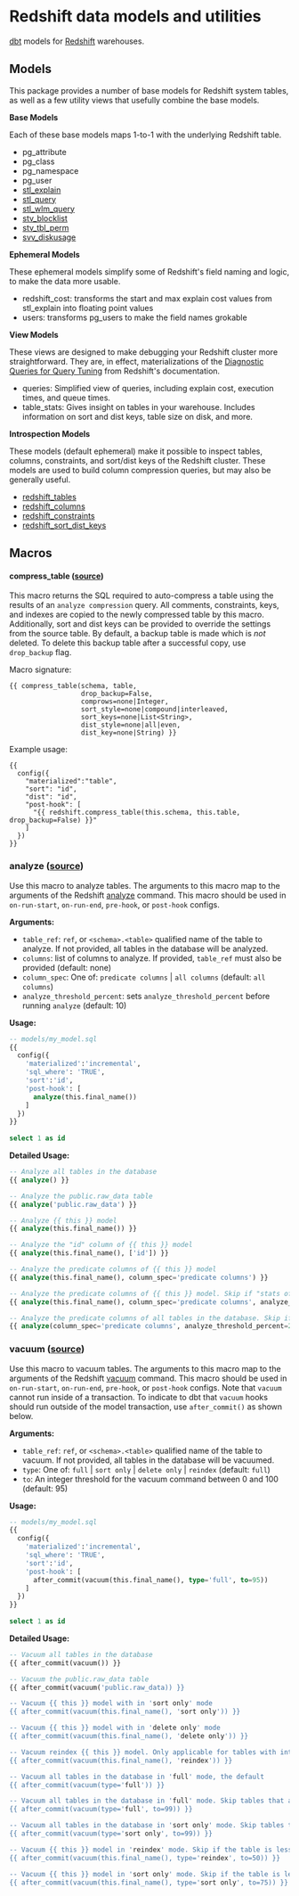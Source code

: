 # Redshift data models and utilities

[dbt](https://www.getdbt.com) models for [Redshift](https://aws.amazon.com/redshift/) warehouses.

## Models

This package provides a number of base models for Redshift system tables, as well as a few utility views that usefully combine the base models.

__Base Models__

Each of these base models maps 1-to-1 with the underlying Redshift table.

- pg_attribute
- pg_class
- pg_namespace
- pg_user
- [stl_explain](http://docs.aws.amazon.com/redshift/latest/dg/r_STL_EXPLAIN.html)
- [stl_query](http://docs.aws.amazon.com/redshift/latest/dg/r_STL_QUERY.html)
- [stl_wlm_query](http://docs.aws.amazon.com/redshift/latest/dg/r_STL_WLM_QUERY.html)
- [stv_blocklist](http://docs.aws.amazon.com/redshift/latest/dg/r_STV_BLOCKLIST.html)
- [stv_tbl_perm](http://docs.aws.amazon.com/redshift/latest/dg/r_STV_TBL_PERM.html)
- [svv_diskusage](http://docs.aws.amazon.com/redshift/latest/dg/r_SVV_DISKUSAGE.html)

__Ephemeral Models__

These ephemeral models simplify some of Redshift's field naming and logic, to make the data more usable.

- redshift_cost: transforms the start and max explain cost values from stl_explain into floating point values
- users: transforms pg_users to make the field names grokable

__View Models__

These views are designed to make debugging your Redshift cluster more straightforward. They are, in effect, materializations of the [Diagnostic Queries for Query Tuning](http://docs.aws.amazon.com/redshift/latest/dg/diagnostic-queries-for-query-tuning.html) from Redshift's documentation.

- queries: Simplified view of queries, including explain cost, execution times, and queue times.
- table_stats: Gives insight on tables in your warehouse. Includes information on sort and dist keys, table size on disk, and more.

__Introspection Models__

These models (default ephemeral) make it possible to inspect tables, columns, constraints, and sort/dist keys of the Redshift cluster. These models are used to build column compression queries, but may also be generally useful. 

- [redshift_tables](models/introspection/redshift_tables.sql)
- [redshift_columns](models/introspection/redshift_columns.sql)
- [redshift_constraints](models/introspection/redshift_constraints.sql)
- [redshift_sort_dist_keys](models/introspection/redshift_sort_dist_keys.sql)


## Macros

#### compress_table ([source](macros/compression.sql))

This macro returns the SQL required to auto-compress a table using the results of an `analyze compression` query. All comments, constraints, keys, and indexes are copied to the newly compressed table by this macro. Additionally, sort and dist keys can be provided to override the settings from the source table. By default, a backup table is made which is _not_ deleted. To delete this backup table after a successful copy, use `drop_backup` flag.

Macro signature:
```
{{ compress_table(schema, table,
                  drop_backup=False,
                  comprows=none|Integer,
                  sort_style=none|compound|interleaved,
                  sort_keys=none|List<String>,
                  dist_style=none|all|even,
                  dist_key=none|String) }}
```

Example usage:
```
{{
  config({
    "materialized":"table",
    "sort": "id",
    "dist": "id",
    "post-hook": [
      "{{ redshift.compress_table(this.schema, this.table, drop_backup=False) }}"
    ]
  })
}}    
```

### analyze ([source](macros/analyze.sql))
Use this macro to analyze tables. The arguments to this macro map to the arguments of the Redshift [analyze](http://docs.aws.amazon.com/redshift/latest/dg/r_ANALYZE.html) command. This macro should be used in `on-run-start`, `on-run-end`, `pre-hook`, or `post-hook` configs.

__Arguments:__
 - `table_ref`: `ref`, or `<schema>.<table>` qualified name of the table to analyze. If not provided, all tables in the database will be analyzed.
 - `columns`: list of columns to analyze. If provided, `table_ref` must also be provided (default: none)
 - `column_spec`: One of: `predicate columns` | `all columns` (default: `all columns`)
 - `analyze_threshold_percent`: sets `analyze_threshold_percent` before running `analyze` (default: 10)
 
 __Usage:__
```sql
-- models/my_model.sql
{{
  config({
    'materialized':'incremental',
    'sql_where': 'TRUE',
    'sort':'id',
    'post-hook': [
      analyze(this.final_name())
    ]
  })
}}
    
select 1 as id  

```
 
__Detailed Usage:__
```sql
-- Analyze all tables in the database
{{ analyze() }}

-- Analyze the public.raw_data table
{{ analyze('public.raw_data') }}

-- Analyze {{ this }} model
{{ analyze(this.final_name()) }}

-- Analyze the "id" column of {{ this }} model
{{ analyze(this.final_name(), ['id']) }}

-- Analyze the predicate columns of {{ this }} model
{{ analyze(this.final_name(), column_spec='predicate columns') }}

-- Analyze the predicate columns of {{ this }} model. Skip if "stats off" is less than 5%
{{ analyze(this.final_name(), column_spec='predicate columns', analyze_threshold_percent=5) }}

-- Analyze the predicate columns of all tables in the database. Skip if "stats off" is less than 20%
{{ analyze(column_spec='predicate columns', analyze_threshold_percent=20) }}
```

### vacuum ([source](macros/vacuum.sql))
Use this macro to vacuum tables. The arguments to this macro map to the arguments of the Redshift [vacuum](http://docs.aws.amazon.com/redshift/latest/dg/r_VACUUM_command.html) command. This macro should be used in `on-run-start`, `on-run-end`, `pre-hook`, or `post-hook` configs. Note that `vacuum` cannot run inside of a transaction. To indicate to dbt that `vacuum` hooks should run outside of the model transaction, use `after_commit()` as shown below.

__Arguments:__
 - `table_ref`: `ref`, or `<schema>.<table>` qualified name of the table to vacuum. If not provided, all tables in the database will be vacuumed.
 - `type`: One of: `full` | `sort only` | `delete only` | `reindex` (default: `full`)
 - `to`: An integer threshold for the vacuum command between 0 and 100 (default: 95)

__Usage:__
```sql
-- models/my_model.sql
{{
  config({
    'materialized':'incremental',
    'sql_where': 'TRUE',
    'sort':'id',
    'post-hook': [
      after_commit(vacuum(this.final_name(), type='full', to=95))
    ]
  })
}}
    
select 1 as id  

```

__Detailed Usage:__
```sql
-- Vacuum all tables in the database
{{ after_commit(vacuum()) }}

-- Vacuum the public.raw_data table
{{ after_commit(vacuum('public.raw_data)) }}

-- Vacuum {{ this }} model with in 'sort only' mode
{{ after_commit(vacuum(this.final_name(), 'sort only')) }}

-- Vacuum {{ this }} model with in 'delete only' mode
{{ after_commit(vacuum(this.final_name(), 'delete only')) }}

-- Vacuum reindex {{ this }} model. Only applicable for tables with interleaved sort keys
{{ after_commit(vacuum(this.final_name(), 'reindex')) }}

-- Vacuum all tables in the database in 'full' mode, the default
{{ after_commit(vacuum(type='full')) }}

-- Vacuum all tables in the database in 'full' mode. Skip tables that are less than 1% unsorted
{{ after_commit(vacuum(type='full', to=99)) }}

-- Vacuum all tables in the database in 'sort only' mode. Skip tables that are less than 1% unsorted
{{ after_commit(vacuum(type='sort only', to=99)) }}

-- Vacuum {{ this }} model in 'reindex' mode. Skip if the table is less than 50% unsorted
{{ after_commit(vacuum(this.final_name(), type='reindex', to=50)) }}

-- Vacuum {{ this }} model in 'sort only' mode. Skip if the table is less than 25% unsorted
{{ after_commit(vacuum(this.final_name(), type='sort only', to=75)) }}

```

